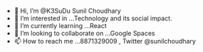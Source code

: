 - 👋 Hi, I’m @K3SuDu  Sunil Choudhary 
- 👀 I’m interested in ...Technology and its social impact. 
- 🌱 I’m currently learning ...React 
- 💞️ I’m looking to collaborate on ...Google Spaces 
- 📫 How to reach me ...8871329009 , Twitter @sunilchoudhary 

<!---
K3SuDu/K3SuDu is a ✨ special ✨ repository because its `README.md` (this file) appears on your GitHub profile.
You can click the Preview link to take a look at your changes.
--->
